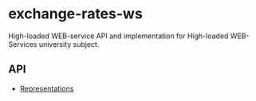 # exchange-rates-ws
High-loaded WEB-service API and implementation for High-loaded WEB-Services university subject.


## API

* [Representations](representations.md)
